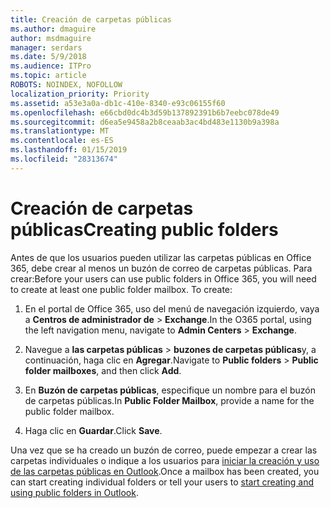 ```yaml
---
title: Creación de carpetas públicas
ms.author: dmaguire
author: msdmaguire
manager: serdars
ms.date: 5/9/2018
ms.audience: ITPro
ms.topic: article
ROBOTS: NOINDEX, NOFOLLOW
localization_priority: Priority
ms.assetid: a53e3a0a-db1c-410e-8340-e93c06155f60
ms.openlocfilehash: e66cbd0dc4b3d59b137892391b6b7eebc078de49
ms.sourcegitcommit: d6ea5e9458a2b8ceaab3ac4bd483e1130b9a398a
ms.translationtype: MT
ms.contentlocale: es-ES
ms.lasthandoff: 01/15/2019
ms.locfileid: "28313674"
---
```

# <a name="creating-public-folders"></a><span data-ttu-id="0ee58-102">Creación de carpetas públicas</span><span class="sxs-lookup"><span data-stu-id="0ee58-102">Creating public folders</span></span>

<span data-ttu-id="0ee58-p101">Antes de que los usuarios pueden utilizar las carpetas públicas en Office 365, debe crear al menos un buzón de correo de carpetas públicas. Para crear:</span><span class="sxs-lookup"><span data-stu-id="0ee58-p101">Before your users can use public folders in Office 365, you will need to create at least one public folder mailbox. To create:</span></span>
  
1. <span data-ttu-id="0ee58-105">En el portal de Office 365, uso del menú de navegación izquierdo, vaya a **Centros de administrador de** \> **Exchange**.</span><span class="sxs-lookup"><span data-stu-id="0ee58-105">In the O365 portal, using the left navigation menu, navigate to **Admin Centers** \> **Exchange**.</span></span>
    
2. <span data-ttu-id="0ee58-106">Navegue a **las carpetas públicas** \> **buzones de carpetas públicas**y, a continuación, haga clic en **Agregar**.</span><span class="sxs-lookup"><span data-stu-id="0ee58-106">Navigate to **Public folders** \> **Public folder mailboxes**, and then click **Add**.</span></span>
    
3. <span data-ttu-id="0ee58-107">En **Buzón de carpetas públicas**, especifique un nombre para el buzón de carpetas públicas.</span><span class="sxs-lookup"><span data-stu-id="0ee58-107">In **Public Folder Mailbox**, provide a name for the public folder mailbox.</span></span>
    
4. <span data-ttu-id="0ee58-108">Haga clic en **Guardar**.</span><span class="sxs-lookup"><span data-stu-id="0ee58-108">Click **Save**.</span></span>
    
<span data-ttu-id="0ee58-109">Una vez que se ha creado un buzón de correo, puede empezar a crear las carpetas individuales o indique a los usuarios para [iniciar la creación y uso de las carpetas públicas en Outlook](https://support.office.com/article/Create-and-share-a-public-folder-in-Outlook-a2835011-d524-4a5c-a207-05c159bb2a97).</span><span class="sxs-lookup"><span data-stu-id="0ee58-109">Once a mailbox has been created, you can start creating individual folders or tell your users to [start creating and using public folders in Outlook](https://support.office.com/article/Create-and-share-a-public-folder-in-Outlook-a2835011-d524-4a5c-a207-05c159bb2a97).</span></span>
  

